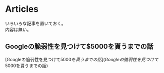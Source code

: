# Articles
いろいろな記事を置いておく。  
内容は無い。  

## Googleの脆弱性を見つけて$5000を貰うまでの話
[Googleの脆弱性を見つけて$5000を貰うまでの話](Googleの脆弱性を見つけて$5000を貰うまでの話)